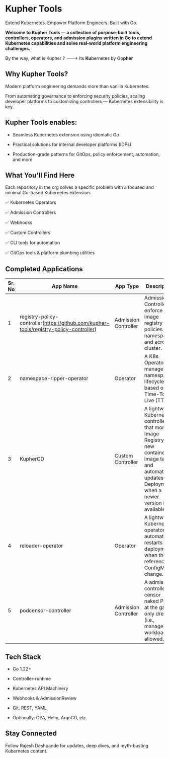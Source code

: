 # Kupher Tools
Extend Kubernetes. Empower Platform Engineers. Built with Go.

**Welcome to Kupher Tools — a collection of purpose-built tools, controllers, operators, and admission plugins written in Go to extend Kubernetes capabilities and solve real-world platform engineering challenges.**

By the way, what is Kupher ? ---> Its **Ku**bernetes by Go**pher**

## Why Kupher Tools?
Modern platform engineering demands more than vanilla Kubernetes.

From automating governance to enforcing security policies, scaling developer platforms to customizing controllers — Kubernetes extensibility is key.

## Kupher Tools enables:

- Seamless Kubernetes extension using idiomatic Go

- Practical solutions for internal developer platforms (IDPs)

- Production-grade patterns for GitOps, policy enforcement, automation, and more

## What You'll Find Here
Each repository in the org solves a specific problem with a focused and minimal Go-based Kubernetes extension.

✅ Kubernetes Operators

✅ Admission Controllers

✅ Webhooks

✅ Custom Controllers

✅ CLI tools for automation

✅ GitOps tools & platform plumbing utilities

## Completed Applications
| Sr. No | App Name                          | App Type             | Description                                                                 |
|--------|-----------------------------------|----------------------|-----------------------------------------------------------------------------|
| 1      | registry-policy-controller(https://github.com/kupher-tools/registry-policy-controller)        | Admission Controller | Admission Controller to enforce image registry policies per namespace and across cluster.               |
| 2      | namespace-ripper-operator         | Operator             | A K8s Operator to manage namespace lifecycle based on Time-To-Live (TTL).          |
| 3      | KupherCD                          | Custom Controller    | A lightweight Kubernetes controller that monitors Image Registry for new container image tags and automatically updates Deployments when a newer version is available. |
| 4      | reloader-operator                 | Operator             | A lightweight Kubernetes operator that automatically restarts deployments when their referenced ConfigMaps change.     |
| 5      | podcensor-controller              | Admission Controller |A admission controller to censor naked Pods at the gate — only dressed (i.e., managed) workloads allowed.     |



## Tech Stack
- Go 1.22+

- Controller-runtime

- Kubernetes API Machinery

- Webhooks & AdmissionReview

- Git, REST, YAML
  
- Optionally: OPA, Helm, ArgoCD, etc.

## Stay Connected
Follow Rajesh Deshpande for updates, deep dives, and myth-busting Kubernetes content.
